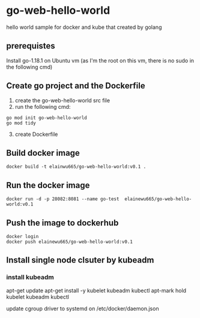 # go-web-hello-world
hello world sample for docker and kube that created by golang

## prerequistes
Install go-1.18.1 on Ubuntu vm (as I'm the root on this vm, there is no sudo in the following cmd)

## Create go project and the Dockerfile
1. create the go-web-hello-world src file
2. run the following cmd:
```
go mod init go-web-hello-world
go mod tidy
```
3. create Dockerfile

## Build docker image
`docker build -t elainwu665/go-web-hello-world:v0.1 .`

## Run the docker image
`docker run -d -p 28082:8081 --name go-test  elainewu665/go-web-hello-world:v0.1`

## Push the image to dockerhub
```
docker login
docker push elainewu665/go-web-hello-world:v0.1
```

## Install single node clsuter by kubeadm
### install kubeadm

apt-get update
apt-get install -y kubelet kubeadm kubectl
apt-mark hold kubelet kubeadm kubectl


update cgroup driver to systemd on /etc/docker/daemon.json
